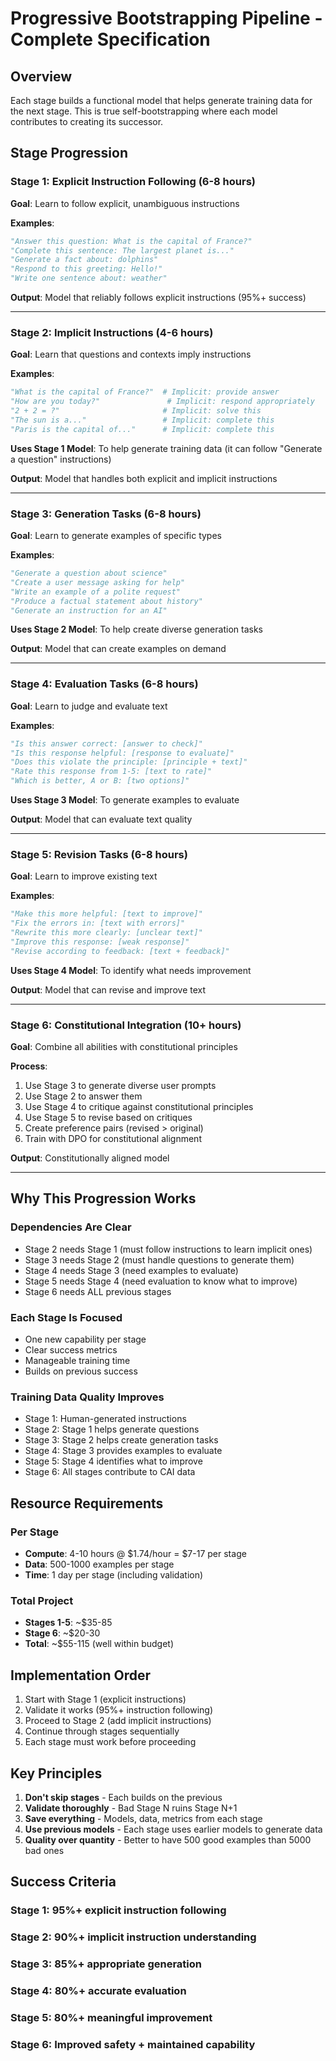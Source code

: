 # Progressive Bootstrapping Pipeline - Complete Specification

## Overview
Each stage builds a functional model that helps generate training data for the next stage. This is true self-bootstrapping where each model contributes to creating its successor.

## Stage Progression

### Stage 1: Explicit Instruction Following (6-8 hours)
**Goal**: Learn to follow explicit, unambiguous instructions

**Examples**:
```python
"Answer this question: What is the capital of France?"
"Complete this sentence: The largest planet is..."
"Generate a fact about: dolphins"
"Respond to this greeting: Hello!"
"Write one sentence about: weather"
```

**Output**: Model that reliably follows explicit instructions (95%+ success)

---

### Stage 2: Implicit Instructions (4-6 hours)
**Goal**: Learn that questions and contexts imply instructions

**Examples**:
```python
"What is the capital of France?"  # Implicit: provide answer
"How are you today?"               # Implicit: respond appropriately
"2 + 2 = ?"                       # Implicit: solve this
"The sun is a..."                 # Implicit: complete this
"Paris is the capital of..."      # Implicit: complete this
```

**Uses Stage 1 Model**: To help generate training data (it can follow "Generate a question" instructions)

**Output**: Model that handles both explicit and implicit instructions

---

### Stage 3: Generation Tasks (6-8 hours)
**Goal**: Learn to generate examples of specific types

**Examples**:
```python
"Generate a question about science"
"Create a user message asking for help"
"Write an example of a polite request"
"Produce a factual statement about history"
"Generate an instruction for an AI"
```

**Uses Stage 2 Model**: To help create diverse generation tasks

**Output**: Model that can create examples on demand

---

### Stage 4: Evaluation Tasks (6-8 hours)
**Goal**: Learn to judge and evaluate text

**Examples**:
```python
"Is this answer correct: [answer to check]"
"Is this response helpful: [response to evaluate]"
"Does this violate the principle: [principle + text]"
"Rate this response from 1-5: [text to rate]"
"Which is better, A or B: [two options]"
```

**Uses Stage 3 Model**: To generate examples to evaluate

**Output**: Model that can evaluate text quality

---

### Stage 5: Revision Tasks (6-8 hours)
**Goal**: Learn to improve existing text

**Examples**:
```python
"Make this more helpful: [text to improve]"
"Fix the errors in: [text with errors]"
"Rewrite this more clearly: [unclear text]"
"Improve this response: [weak response]"
"Revise according to feedback: [text + feedback]"
```

**Uses Stage 4 Model**: To identify what needs improvement

**Output**: Model that can revise and improve text

---

### Stage 6: Constitutional Integration (10+ hours)
**Goal**: Combine all abilities with constitutional principles

**Process**:
1. Use Stage 3 to generate diverse user prompts
2. Use Stage 2 to answer them
3. Use Stage 4 to critique against constitutional principles
4. Use Stage 5 to revise based on critiques
5. Create preference pairs (revised > original)
6. Train with DPO for constitutional alignment

**Output**: Constitutionally aligned model

---

## Why This Progression Works

### Dependencies Are Clear
- Stage 2 needs Stage 1 (must follow instructions to learn implicit ones)
- Stage 3 needs Stage 2 (must handle questions to generate them)
- Stage 4 needs Stage 3 (need examples to evaluate)
- Stage 5 needs Stage 4 (need evaluation to know what to improve)
- Stage 6 needs ALL previous stages

### Each Stage Is Focused
- One new capability per stage
- Clear success metrics
- Manageable training time
- Builds on previous success

### Training Data Quality Improves
- Stage 1: Human-generated instructions
- Stage 2: Stage 1 helps generate questions
- Stage 3: Stage 2 helps create generation tasks
- Stage 4: Stage 3 provides examples to evaluate
- Stage 5: Stage 4 identifies what to improve
- Stage 6: All stages contribute to CAI data

## Resource Requirements

### Per Stage
- **Compute**: 4-10 hours @ $1.74/hour = $7-17 per stage
- **Data**: 500-1000 examples per stage
- **Time**: 1 day per stage (including validation)

### Total Project
- **Stages 1-5**: ~$35-85
- **Stage 6**: ~$20-30
- **Total**: ~$55-115 (well within budget)

## Implementation Order

1. Start with Stage 1 (explicit instructions)
2. Validate it works (95%+ instruction following)
3. Proceed to Stage 2 (add implicit instructions)
4. Continue through stages sequentially
5. Each stage must work before proceeding

## Key Principles

1. **Don't skip stages** - Each builds on the previous
2. **Validate thoroughly** - Bad Stage N ruins Stage N+1
3. **Save everything** - Models, data, metrics from each stage
4. **Use previous models** - Each stage uses earlier models to generate data
5. **Quality over quantity** - Better to have 500 good examples than 5000 bad ones

## Success Criteria

### Stage 1: 95%+ explicit instruction following
### Stage 2: 90%+ implicit instruction understanding  
### Stage 3: 85%+ appropriate generation
### Stage 4: 80%+ accurate evaluation
### Stage 5: 80%+ meaningful improvement
### Stage 6: Improved safety + maintained capability
